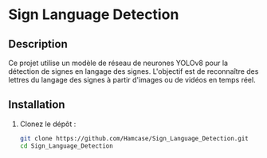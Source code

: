 # Sign Language Detection

## Description

Ce projet utilise un modèle de réseau de neurones YOLOv8 pour la détection de signes en langage des signes. L'objectif est de reconnaître des lettres du langage des signes à partir d'images ou de vidéos en temps réel.

## Installation

1. Clonez le dépôt :
   ```bash
   git clone https://github.com/Hamcase/Sign_Language_Detection.git
   cd Sign_Language_Detection

